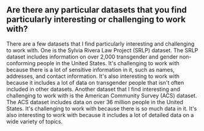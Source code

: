 ## Are there any particular datasets that you find particularly interesting or challenging to work with?

There are a few datasets that I find particularly interesting and challenging to work with. One is the Sylvia Rivera Law Project (SRLP) dataset. The SRLP dataset
includes information on over 2,000 transgender and gender non-conforming people in the United States. It's challenging to work with because there is a lot of sensitive
information in it, such as names, addresses, and contact information. It's also interesting to work with because it includes a lot of data on transgender people that
isn't often included in other datasets. Another dataset that I find interesting and challenging to work with is the American Community Survey (ACS) dataset. The ACS
dataset includes data on over 36 million people in the United States. It's challenging to work with because there is so much data in it. It's also interesting to work
with because it includes a lot of detailed data on a wide variety of topics.
